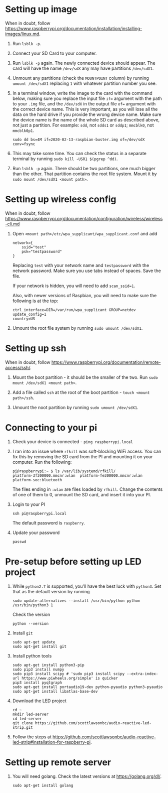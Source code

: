 # Setting up image
When in doubt, follow https://www.raspberrypi.org/documentation/installation/installing-images/linux.md.

1. Run `lsblk -p`.
1. Connect your SD Card to your computer.
1. Run `lsblk -p` again. The newly connected device should appear. The card will have the name `/dev/sdX` any may have partitions `/dev/sdX1`.
1. Unmount any partitions (check the `MOUNTPOINT` column) by running  `umount /dev/sdX1` replacing `1` with whatever partition number you see. 
1. In a terminal window, write the image to the card with the command below, making sure you replace the input file `if=` argument with the path to your `.img` file, and the `/dev/sdX` in the output file `of=` argument with the correct device name. This is very important, as you will lose all the data on the hard drive if you provide the wrong device name. Make sure the device name is the name of the whole SD card as described above, not just a partition. For example: `sdd`, not `sdds1` or `sddp1`; `mmcblk0`, not `mmcblk0p1`.

    ```
    sudo dd bs=4M if=2020-02-13-raspbian-buster.img of=/dev/sdX conv=fsync
    ```

1. This may take some time. You can check the status in a separate terminal by running `sudo kill -USR1 $(pgrep ^dd)`.
1. Run `lsblk -p` again. There should be two partitions, one much bigger than the other. That partition contains the root file system. Mount it by `sudo mount /dev/sdX1 <mount path>`.

# Setting up wireless config
When in doubt, follow https://www.raspberrypi.org/documentation/configuration/wireless/wireless-cli.md

1. Open `<mount path>/etc/wpa_supplicant/wpa_supplicant.conf` and add

    ```
    network={
        ssid="test"
        psk="testpassword"
    }
    ```

    Replacing `test` with your network name and `testpassword` with the network password. Make sure you use tabs instead of spaces. Save the file.

    If your network is hidden, you will need to add `scan_ssid=1`.

    Also, with newer versions of Raspbian, you will need to make sure the following is at the top:

    ```
    ctrl_interface=DIR=/var/run/wpa_supplicant GROUP=netdev
    update_config=1
    country=US
    ```

1. Umount the root file system by running `sudo umount /dev/sdX1`.

# Setting up ssh
When in doubt, follow https://www.raspberrypi.org/documentation/remote-access/ssh/.

1. Mount the boot partition - it should be the smaller of the two. Run `sudo mount /dev/sdX1 <mount path>`.

1. Add a file called `ssh` at the root of the boot partition - `touch <mount path>/ssh`.

1. Umount the noot partition by running `sudo umount /dev/sdX1`.

# Connecting to your pi
1. Check your device is connected - `ping raspberrypi.local`

1. I ran into an issue where `rfkill` was soft-blocking WiFi access. You can fix this by removing the SD card from the PI and mounting it on your computer. Run the following:

    ```
    pi@raspberrypi:~ $ ls /var/lib/systemd/rfkill/
    platform-3f300000.mmcnr:wlan  platform-fe300000.mmcnr:wlan  platform-soc:bluetooth
    ```

    The files ending in `:wlan` are files loaded by `rfkill`. Change the contents of one of them to 0, unmount the SD card, and insert it into your PI.

1. Login to your PI

    ```
    ssh pi@raspberrypi.local
    ```
    
    The default password is `raspberry`.

1. Update your password

    ```
    passwd
    ```

# Pre-setup before setting up LED project
1. While `python2.7` is supported, you'll have the best luck with `python3`. Set that as the default version by running
    
    ```
    sudo update-alternatives --install /usr/bin/python python /usr/bin/python3 1
    ```

    Check the version

    ```
    python --version
    ```

1. Install `git`

    ```
    sudo apt-get update
    sudo apt-get install git
    ```

1. Install python tools

    ```
    sudo apt-get install python3-pip
    sudo pip3 install numpy
    sudo pip3 install scipy # 'sudo pip3 install scipy --extra-index-url https://www.piwheels.org/simple' is quicker
    pip3 install pyqtgraph
    sudo apt-get install portaudio19-dev python-pyaudio python3-pyaudio
    sudo apt-get install libatlas-base-dev
    ```

1. Download the LED project

    ```
    cd ~
    mkdir led-server
    cd led-server
    git clone https://github.com/scottlawsonbc/audio-reactive-led-strip.git
    ```

1. Follow the steps at https://github.com/scottlawsonbc/audio-reactive-led-strip#installation-for-raspberry-pi.

# Setting up remote server
1. You will need golang. Check the latest versions at https://golang.org/dl/.

    ```
    sudo apt-get install golang
    ```

